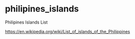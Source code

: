 # philipines_islands
Philipines Islands List

https://en.wikipedia.org/wiki/List_of_islands_of_the_Philippines
